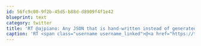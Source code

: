 ```yaml
---
id: 56fc9c00-9f2b-45d5-b88d-d8909f4f1e42
blueprint: text
category: twitter
title: 'RT @ajpiano: Any JSON that is hand-written instead of generated is to be known as "Free-range Organic JSON" from this point forward'
caption: 'RT <span class="username username_linked">@<a href="https://twitter.com/ajpiano" title="adam j. sontag">ajpiano</a></span>: Any JSON that is hand-written instead of generated is to be known as "Free-range Organic JSON" from this point forward'
---
```

